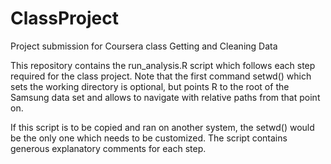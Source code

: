 # ClassProject
Project submission for Coursera class Getting and Cleaning Data

This repository contains the run_analysis.R script which follows each step required for the class project. Note that the first command setwd() which sets the working directory is optional, but points R to the root of the Samsung data set and allows to navigate with relative paths from that point on.

If this script is to be copied and ran on another system, the setwd() would be the only one which needs to be customized.
The script contains generous explanatory comments for each step.
